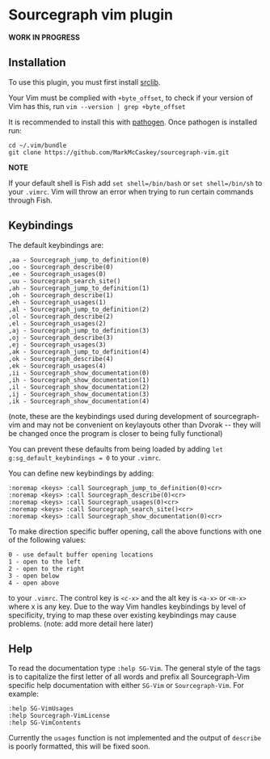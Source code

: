 # Sourcegraph vim plugin

**WORK IN PROGRESS**

## Installation

To use this plugin, you must first install [srclib](https://srclib.org).

Your Vim must be complied with `+byte_offset`, to check if your version of Vim has this, run `vim --version | grep +byte_offset`

It is recommended to install this with [pathogen](https://github.com/tpope/vim-pathogen).
Once pathogen is installed run:
```
cd ~/.vim/bundle
git clone https://github.com/MarkMcCaskey/sourcegraph-vim.git
```
**NOTE**

If your default shell is Fish add `set shell=/bin/bash` or `set shell=/bin/sh` to your `.vimrc`.  Vim will throw an error when trying to run certain commands through Fish.

## Keybindings

The default keybindings are:
```
,aa - Sourcegraph_jump_to_definition(0)
,oo - Sourcegraph_describe(0)
,ee - Sourcegraph_usages(0)
,uu - Sourcegraph_search_site()
,ah - Sourcegraph_jump_to_definition(1)
,oh - Sourcegraph_describe(1)
,eh - Sourcegraph_usages(1)
,al - Sourcegraph_jump_to_definition(2)
,ol - Sourcegraph_describe(2)
,el - Sourcegraph_usages(2)
,aj - Sourcegraph_jump_to_definition(3)
,oj - Sourcegraph_describe(3)
,ej - Sourcegraph_usages(3)
,ak - Sourcegraph_jump_to_definition(4)
,ok - Sourcegraph_describe(4)
,ek - Sourcegraph_usages(4)
,ii - Sourcegraph_show_documentation(0)
,ih - Sourcegraph_show_documentation(1)
,il - Sourcegraph_show_documentation(2)
,ij - Sourcegraph_show_documentation(3)
,ik - Sourcegraph_show_documentation(4)

```
(note, these are the keybindings used during development of sourcegraph-vim and may not be convenient on keylayouts other than Dvorak -- they will be changed once the program is closer to being fully functional)


You can prevent these defaults from being loaded by adding `let g:sg_default_keybindings = 0` to your `.vimrc`.

You can define new keybindings by adding:
```
:noremap <keys> :call Sourcegraph_jump_to_definition(0)<cr>
:noremap <keys> :call Sourcegraph_describe(0)<cr>
:noremap <keys> :call Sourcegraph_usages(0)<cr>
:noremap <keys> :call Sourcegraph_search_site()<cr>
:noremap <keys> :call Sourcegraph_show_documentation(0)<cr>
```
To make direction specific buffer opening, call the above functions with one of the following values:
```
0 - use default buffer opening locations
1 - open to the left
2 - open to the right
3 - open below
4 - open above
```
to your `.vimrc`.
The control key is `<c-x>` and the alt key is `<a-x>` or `<m-x>` where x is any key.
Due to the way Vim handles keybindings by level of specificity, trying to map these over existing keybindings may cause problems.
(note: add more detail here later)

## Help

To read the documentation type `:help SG-Vim`.
The general style of the tags is to capitalize the first letter of all words and prefix all Sourcegraph-Vim specific help documentation with either `SG-Vim` or `Sourcegraph-Vim`.
For example:
```
:help SG-VimUsages
:help Sourcegraph-VimLicense
:help SG-VimContents
```

Currently the `usages` function is not implemented and the output of `describe` is poorly formatted, this will be fixed soon.
